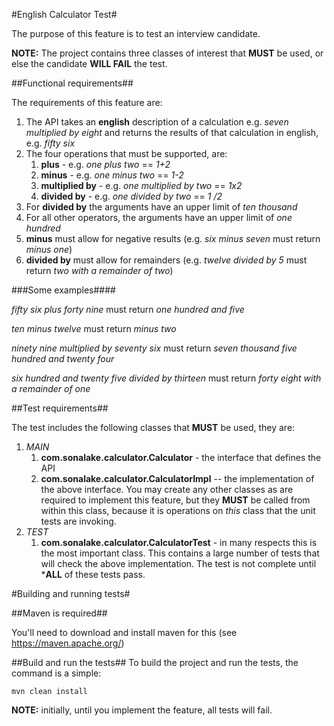 #English Calculator Test#

The purpose of this feature is to test an interview candidate. 

**NOTE:** The project contains three classes of interest that **MUST** be used, or else the candidate 
**WILL FAIL** the test.

##Functional requirements##

The requirements of this feature are:

1. The API takes an **english** description of a calculation e.g. *seven multiplied by eight* and returns the 
results of that calculation in english, e.g. *fifty six*
1. The four operations that must be supported, are:
    1. **plus** - e.g. *one plus two* == *1+2* 
    1. **minus** - e.g. *one minus two* == *1-2* 
    1. **multiplied by** - e.g. *one multiplied by two* == *1x2* 
    1. **divided by** - e.g. *one divided by two* == *1 /2* 
1. For **divided by** the arguments have an upper limit of *ten thousand*
1. For all other operators, the arguments have an upper limit of *one hundred*
1. **minus** must allow for negative results (e.g. *six minus seven* must return *minus one*)
1. **divided by** must allow for remainders (e.g. *twelve divided by 5* must return *two with a remainder of two*)

###Some examples####

*fifty six plus forty nine* must return *one hundred and five*

*ten minus twelve* must return *minus two*

*ninety nine multiplied by seventy six* must return *seven thousand five hundred and twenty four*

*six hundred and twenty five divided by thirteen* must return *forty eight with a remainder of one*
    
    

##Test requirements##

The test includes the following classes that **MUST** be used, they are:

1. *MAIN*
    1. **com.sonalake.calculator.Calculator** - the interface that defines the API
    1. **com.sonalake.calculator.CalculatorImpl** -- the implementation of the above interface. You may create any other 
classes as are required to implement this feature, but they **MUST** be called from within this class, because it is
operations on *this* class that the unit tests are invoking.
1. *TEST*
    1. **com.sonalake.calculator.CalculatorTest** - in many respects this is the most important class. This contains a 
    large number of tests that will check the above implementation. The test is not complete until ***ALL** of these
    tests pass.

#Building and running tests#

##Maven is required##

You'll need to download and install maven for this (see https://maven.apache.org/)

##Build and run the tests##
To build the project and run the tests, the command is a simple:

    mvn clean install
    
**NOTE:** initially, until you implement the feature, all tests will fail.